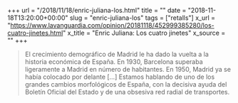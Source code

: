 +++
url = "/2018/11/18/enric-juliana-los.html"
title = ""
date = "2018-11-18T13:20:00+00:00"
slug = "enric-juliana-los"
tags = ["retalls"]
x_url = "https://www.lavanguardia.com/opinion/20181118/452999385280/los-cuatro-jinetes.html"
x_title = "Enric Juliana: Los cuatro jinetes"
x_source = ""
+++


> El crecimiento demográfico de Madrid le ha dado la vuelta a la historia económica de España. En 1930, Barcelona superaba ligeramente a Madrid en número de habitantes. En 1950, Madrid ya se había colocado por delante […] Estamos hablando de uno de los grandes cambios morfológicos de España, con la decisiva ayuda del Boletín Oficial del Estado y de una obsesiva red radial de transportes.
